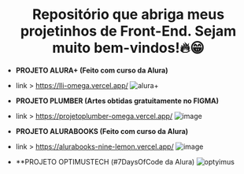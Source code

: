 <h1 align="center"> Repositório que abriga meus projetinhos de Front-End. Sejam muito bem-vindos!🔥😁 </h1>

- **PROJETO ALURA+ (Feito com curso da Alura)**
- link > https://lli-omega.vercel.app/
![alura+](https://github.com/sailegomes/Projetos_FrontEnd/assets/123494424/e965ed32-aa07-454c-876a-3fc013e2387a)

- **PROJETO PLUMBER (Artes obtidas gratuitamente no FIGMA)**
- link > https://projetoplumber-omega.vercel.app/
![image](https://github.com/user-attachments/assets/ecc7fb10-622e-4bee-940a-6dd219ea5c49)

- **PROJETO ALURABOOKS (Feito com curso da Alura)**
- link > https://alurabooks-nine-lemon.vercel.app/
![image](https://github.com/user-attachments/assets/c28b489d-aeee-4839-9ba5-c3b025eda668)

- **PROJETO OPTIMUSTECH (#7DaysOfCode da Alura)
![optyimus](https://github.com/user-attachments/assets/69b06cb7-78a5-4aa3-8ac4-e0adbae8c795)
